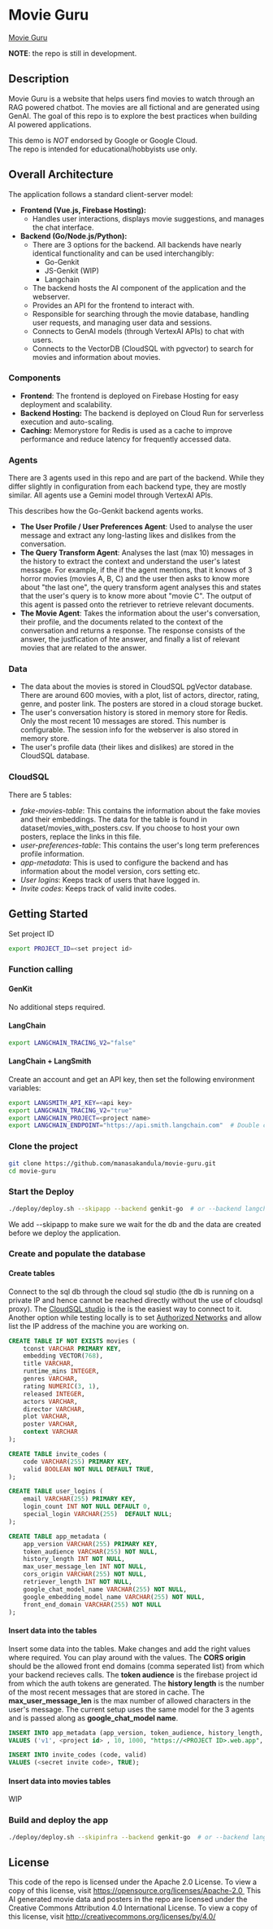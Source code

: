 # Movie Guru


[Movie Guru](https://www.youtube.com/watch?v=l_KhN3RJ8qA)

**NOTE**: the repo is still in development.

## Description

Movie Guru is a website that helps users find movies to watch through an RAG powered chatbot. The movies are all fictional and are generated using GenAI. 
The goal of this repo is to explore the best practices when building AI powered applications.

This demo is *NOT* endorsed by Google or Google Cloud.  
The repo is intended for educational/hobbyists use only.


## Overall Architecture

The application follows a standard client-server model:

* **Frontend (Vue.js, Firebase Hosting):**
    * Handles user interactions, displays movie suggestions, and manages the chat interface.
* **Backend (Go/Node.js/Python):**
    * There are 3 options for the backend. All backends have nearly identical functionality and can be used interchangibly:
        * Go-Genkit 
        * JS-Genkit (WIP)
        * Langchain
    * The backend hosts the AI component of the application and the webserver.
    * Provides an API for the frontend to interact with.
    * Responsible for searching through the movie database, handling user requests, and managing user data and sessions.
    * Connects to GenAI models (through VertexAI APIs) to chat with users.
    * Connects to the VectorDB (CloudSQL with pgvector) to search for movies and information about movies.

### Components
* **Frontend**: The frontend is deployed on Firebase Hosting for easy deployment and scalability.
* **Backend Hosting:** The backend is deployed on Cloud Run for serverless execution and auto-scaling.
* **Caching:** Memorystore for Redis is used as a cache to improve performance and reduce latency for frequently accessed data.

### Agents
There are 3 agents used in this repo and are part of the backend. While they differ slightly in configuration from each backend type, they are mostly similar. All agents use a Gemini model through VertexAI APIs. 

This describes how the Go-Genkit backend agents works.
* **The User Profile / User Preferences Agent**: Used to analyse the user message and extract any long-lasting likes and dislikes from the conversation. 
* **The Query Transform Agent**: Analyses the last (max 10) messages in the history to extract the context and understand the user's latest message. For example, if the if the agent mentions, that it knows of 3 horror movies (movies A, B, C) and the user then asks to know more about "the last one", the query transform agent analyses this and states that the user's query is to know more about "movie C". The output of this agent is passed onto the retriever to retrieve relevant documents.
* **The Movie Agent**: Takes the information about the user's conversation, their profile, and the documents related to the context of the conversation and returns a response. The response consists of the answer, the justfication of hte answer, and finally a list of relevant movies that are related to the answer.

### Data
* The data about the movies is stored in CloudSQL pgVector database. There are around 600 movies, with a plot, list of actors, director, rating, genre, and poster link. The posters are stored in a cloud storage bucket.
* The user's conversation history is stored in memory store for Redis. Only the most recent 10 messages are stored. This number is configurable. The session info for the webserver is also stored in memory store.
* The user's profile data (their likes and dislikes) are stored in the CloudSQL database.

### CloudSQL
There are 5 tables:
* *fake-movies-table*: This contains the information about the fake movies and their embeddings. The data for the table is found in dataset/movies_with_posters.csv. If you choose to host your own posters, replace the links in this file.
* *user-preferences-table*: This contains the user's long term preferences profile information. 
* *app-metadata*: This is used to configure the backend and has information about the model version, cors setting etc.
* *User logins*: Keeps track of users that have logged in.
* *Invite codes*: Keeps track of valid invite codes.

## Getting Started
Set project ID
```sh
export PROJECT_ID=<set project id>
```

### Function calling

#### GenKit
No additional steps required.

#### LangChain
```sh
export LANGCHAIN_TRACING_V2="false"
```

#### LangChain + LangSmith
Create an account and get an API key, then set the following environment variables:
```sh
export LANGSMITH_API_KEY=<api key>
export LANGCHAIN_TRACING_V2="true"
export LANGCHAIN_PROJECT=<project name>
export LANGCHAIN_ENDPOINT="https://api.smith.langchain.com"  # Double check with your project.
```

### Clone the project

```sh
git clone https://github.com/manasakandula/movie-guru.git
cd movie-guru
```

### Start the Deploy
```sh
./deploy/deploy.sh --skipapp --backend genkit-go  # or --backend langchain or --backend genkit-js (WIP)
```
We add --skipapp to make sure we wait for the db and the data are created before we deploy the application. 

### Create and populate the database

#### Create tables
Connect to the sql db through the cloud sql studio (the db is running on a private IP and hence cannot be reached directly without the use of cloudsql proxy). The [CloudSQL studio](https://cloud.google.com/sql/docs/mysql/manage-data-using-studio) is the is the easiest way to connect to it. Another option while testing locally is to set [Authorized Networks](https://cloud.google.com/sql/docs/mysql/authorize-networks) and allow list the IP address of the machine you are working on.


```SQL
CREATE TABLE IF NOT EXISTS movies (
    tconst VARCHAR PRIMARY KEY,
    embedding VECTOR(768),
    title VARCHAR,
    runtime_mins INTEGER,
    genres VARCHAR,
    rating NUMERIC(3, 1),
    released INTEGER,
    actors VARCHAR,
    director VARCHAR,
    plot VARCHAR,
    poster VARCHAR,
    context VARCHAR
);

CREATE TABLE invite_codes (
    code VARCHAR(255) PRIMARY KEY,   
    valid BOOLEAN NOT NULL DEFAULT TRUE, 
);

CREATE TABLE user_logins (
    email VARCHAR(255) PRIMARY KEY,
    login_count INT NOT NULL DEFAULT 0,
    special_login VARCHAR(255)  DEFAULT NULL; 
);

CREATE TABLE app_metadata (
    app_version VARCHAR(255) PRIMARY KEY,
    token_audience VARCHAR(255) NOT NULL,
    history_length INT NOT NULL,
    max_user_message_len INT NOT NULL,
    cors_origin VARCHAR(255) NOT NULL, 
    retriever_length INT NOT NULL,
    google_chat_model_name VARCHAR(255) NOT NULL,
    google_embedding_model_name VARCHAR(255) NOT NULL,
    front_end_domain VARCHAR(255) NOT NULL
);

```
#### Insert data into the tables

Insert some data into the tables. Make changes and add the right values where required. You can play around with the values. 
The **CORS origin** should be the allowed front end domains (comma seperated list) from which your backend recieves calls. 
The **token audience** is the firebase project id from which the auth tokens are generated. 
The **history length** is the number of the most recent messages that are stored in cache.
The **max_user_message_len** is the max number of allowed characters in the user's message.
The current setup uses the same model for the 3 agents and is passed along as **google_chat_model name**.

```SQL
INSERT INTO app_metadata (app_version, token_audience, history_length, max_user_message_len, cors_origin, retriever_length, google_chat_model_name, google_embedding_model_name, front_end_domain)
VALUES ('v1', <project id> , 10, 1000, "https://<PROJECT ID>.web.app", 10, 'gemini-1.5-flash-001', 'text-embedding-004', "https://<project id>.web.app/");

INSERT INTO invite_codes (code, valid)
VALUES (<secret invite code>, TRUE);
```

#### Insert data into movies tables

WIP

### Build and deploy the app

```sh
./deploy/deploy.sh --skipinfra --backend genkit-go  # or --backend langchain or --backend genkit-js (WIP)
```

## License

This code of the repo is licensed under the Apache 2.0 License. To view a copy of this license, visit https://opensource.org/licenses/Apache-2.0 
This AI generated movie data and posters in the repo are licensed under the Creative Commons Attribution 4.0 International License. To view a copy of this license, visit http://creativecommons.org/licenses/by/4.0/   

